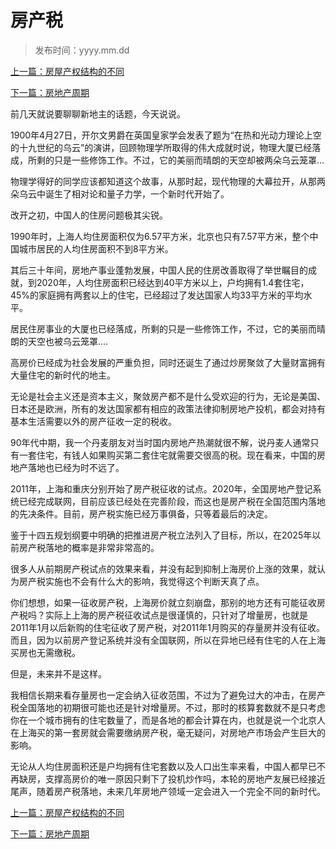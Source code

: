 # 房产税

> 发布时间：yyyy.mm.dd

[上一篇：房屋产权结构的不同](/social/article13)

[下一篇：房地产周期](/social/article15)



前几天就说要聊聊新地主的话题，今天说说。

1900年4月27日，开尔文男爵在英国皇家学会发表了题为“在热和光动力理论上空的十九世纪的乌云”的演讲，回顾物理学所取得的伟大成就时说，物理大厦已经落成，所剩的只是一些修饰工作。不过，它的美丽而晴朗的天空却被两朵乌云笼罩… 

物理学得好的同学应该都知道这个故事，从那时起，现代物理的大幕拉开，从那两朵乌云中诞生了相对论和量子力学，一个新时代开始了。

改开之初，中国人的住房问题极其尖锐。

1990年时，上海人均住房面积仅为6.57平方米，北京也只有7.57平方米，整个中国城市居民的人均住房面积不到8平方米。

其后三十年间，房地产事业蓬勃发展，中国人民的住房改善取得了举世瞩目的成就，到2020年，人均住房面积已经达到40平方米以上，户均拥有1.4套住宅，45%的家庭拥有两套以上的住宅，已经超过了发达国家人均33平方米的平均水平。

居民住房事业的大厦也已经落成，所剩的只是一些修饰工作，不过，它的美丽而晴朗的天空也被乌云笼罩.… 

高房价已经成为社会发展的严重负担，同时还诞生了通过炒房聚敛了大量财富拥有大量住宅的新时代的地主。

无论是社会主义还是资本主义，聚敛房产都不是什么受欢迎的行为，无论是美国、日本还是欧洲，所有的发达国家都有相应的政策法律抑制房地产投机，都会对持有基本生活需要以外的房产征收一定的税收。

90年代中期，我一个丹麦朋友对当时国内房地产热潮就很不解，说丹麦人通常只有一套住宅，有钱人如果购买第二套住宅就需要交很高的税。现在看来，中国的房地产落地也已经为时不远了。

2011年，上海和重庆分别开始了房产税征收的试点。2020年，全国房地产登记系统已经完成联网，目前应该已经处在完善阶段，而这也是房产税在全国范围内落地的先决条件。目前，房产税实施已经万事俱备，只等着最后的决定。

鉴于十四五规划纲要中明确的把推进房产税立法列入了目标，所以，在2025年以前房产税落地的概率是非常非常高的。

很多人从前期房产税试点的效果来看，并没有起到抑制上海房价上涨的效果，就认为房产税实施也不会有什么大的影响，我觉得这个判断天真了点。

你们想想，如果一征收房产税，上海房价就立刻崩盘，那别的地方还有可能征收房产税吗？实际上上海的房产税征收试点是很谨慎的，只针对了增量房，也就是2011年1月以后新购的住宅征收了房产税，对2011年1月购买的存量房并没有征收。而且，因为以前房产登记系统并没有全国联网，所以在异地已经有住宅的人在上海买房也无需缴税。

但是，未来并不是这样。

我相信长期来看存量房也一定会纳入征收范围，不过为了避免过大的冲击，在房产税全国落地的初期很可能也还是针对增量房。不过，那时的核算套数就不是只考虑你在一个城市拥有的住宅数量了，而是各地的都会计算在内，也就是说一个北京人在上海买的第一套房就会需要缴纳房产税，毫无疑问，对房地产市场会产生巨大的影响。

无论从人均住房面积还是户均拥有住宅套数以及人口出生率来看，中国人都早已不再缺房，支撑高房价的唯一原因只剩下了投机炒作吗，本轮的房地产友展已经接近尾声，随着房产税落地，未来几年房地产领域一定会进入一个完全不同的新时代。



[上一篇：房屋产权结构的不同](/social/article13)

[下一篇：房地产周期](/social/article15)